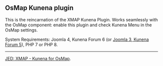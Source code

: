 ## OsMap Kunena plugin

This is the reincarnation of the XMAP Kunena Plugin. Works seamlessly with the OsMap component: enable this plugin and check Kunena Menu in the OsMap settings.

System Requirements: Joomla 4, Kunena Forum 6 (or [Joomla 3, Kunena Forum 5](https://github.com/cmirnow/osmap-kunena-plugin/tree/80ab9481ffeb5969aa3b83edb4fd2bad85f015e4)), PHP 7 or PHP 8.

***

[JED: XMAP - Kunena for OsMap](https://extensions.joomla.org/extension/search-a-indexing/xmap-kunena-for-osmap).
